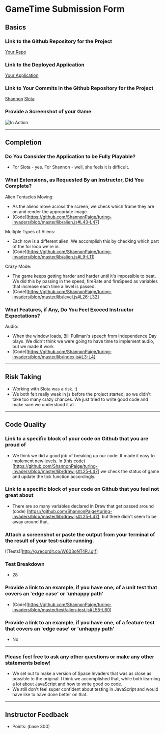 # GameTime Submission Form

## Basics

### Link to the Github Repository for the Project
[Your Repo](https://github.com/ShannonPaige/turing-invaders)

### Link to the Deployed Application
[Your Application](http://shannonpaige.github.io/turing-invaders/)

### Link to Your Commits in the Github Repository for the Project
[Shannon](https://github.com/ShannonPaige/turing-invaders/commits?author=ShannonPaige)
[Slota](https://github.com/ShannonPaige/turing-invaders/commits?author=slotaj)

### Provide a Screenshot of your Game
![In Action](http://g.recordit.co/0wDW0O5E6S.gif)

---

## Completion

### Do You Consider the Application to be Fully Playable?
 - For Slota - yes. For Shannon - well, she feels it is difficult.

### What Extensions, as Requested By an Instructor, Did You Complete?
Alien Tentacles Moving:
- As the aliens move across the screen, we check which frame they are on and render the appropriate image.
- (Code)[https://github.com/ShannonPaige/turing-invaders/blob/master/lib/alien.js#L43-L47]

Multiple Types of Aliens:
- Each row is a different alien. We accomplish this by checking which part of the for loop we're in.
- (Code)[https://github.com/ShannonPaige/turing-invaders/blob/master/lib/alien.js#L9-L11]

Crazy Mode:
- The game keeps getting harder and harder until it's impossible to beat.
We did this by passing in the speed, fireRate and fireSpeed as variables that increase
each time a level is passed.
- (Code)[https://github.com/ShannonPaige/turing-invaders/blob/master/lib/level.js#L26-L32]

### What Features, if Any, Do You Feel Exceed Instructor Expectations?
Audio:
 - When the window loads, Bill Pullman's speech from Independence Day plays. We didn't think we were going
 to have time to implement audio, but we made it work
 - (Code)[https://github.com/ShannonPaige/turing-invaders/blob/master/lib/index.js#L3-L4]

----

## Risk Taking
- Working with Slota was a risk. :)
- We both felt really weak in js before the project started, so we didn't take too many crazy chances.
We just tried to write good code and make sure we understood it all.

----

## Code Quality

### Link to a specific block of your code on Github that you are proud of
- We think we did a good job of breaking up our code. It made it easy to implement new levels. In (this code)[https://github.com/ShannonPaige/turing-invaders/blob/master/lib/draw.js#L25-L47] we check the status of
game and update the tick function accordingly.

### Link to a specific block of your code on Github that you feel not great about
- There are so many variables declared in Draw that get passed around (code) [https://github.com/ShannonPaige/turing-invaders/blob/master/lib/draw.js#L25-L47], but there didn't seem to be away around that.

### Attach a screenshot or paste the output from your terminal of the result of your test-suite running.
!(Tests)[http://g.recordit.co/W603oNT4PJ.gif]

### Test Breakdown
- 28

### Provide a link to an example, if you have one, of a unit test that covers an 'edge case' or 'unhappy path'
- (Code)[https://github.com/ShannonPaige/turing-invaders/blob/master/test/alien-test.js#L55-L60]

### Provide a link to an example, if you have one, of a feature test that covers an 'edge case' or 'unhappy path'
- No
-----

### Please feel free to ask any other questions or make any other statements below!
- We set out to make a version of Space Invaders that was as close as possible to the original. I think we
accomplished that, while both learning a lot about JavaScript and how to write good oo code.
- We still don't feel super confident about testing in JavaScript and would have like to have done better on that.

-----

## Instructor Feedback

- Points: (base 300)
